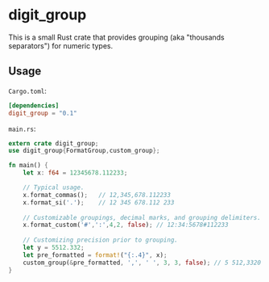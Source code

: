 # digit_group

This is a small Rust crate that provides grouping (aka "thousands separators") for numeric types.

## Usage ##

`Cargo.toml`:
```toml
[dependencies]
digit_group = "0.1"
```
`main.rs`:
```Rust
extern crate digit_group;
use digit_group{FormatGroup,custom_group};

fn main() {
    let x: f64 = 12345678.112233;

    // Typical usage. 
    x.format_commas();   // 12,345,678.112233
    x.format_si('.');    // 12 345 678.112 233
    
    // Customizable groupings, decimal marks, and grouping delimiters.
    x.format_custom('#',':',4,2, false); // 12:34:5678#112233
    
    // Customizing precision prior to grouping.
    let y = 5512.332;
    let pre_formatted = format!("{:.4}", x);
    custom_group(&pre_formatted, ',', ' ', 3, 3, false); // 5 512,3320
}
```
